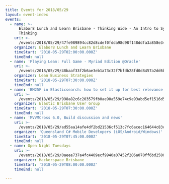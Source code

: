 ```yaml
---
title: Events for 2018/05/29
layout: event-index
events:
  - name: >-
      Elabor8 Lunch and Learn Brisbane - Thinking Wide - An Intro to Systems
      Thinking
    uri: >-
      /events/2018/05/29/47fe989894cc82d8cdef0fdda98d98f148ddfa3a858e3454379d29dd6ff18f0e
    organizer: Elabor8 Lunch and Learn Brisbane
    timeStart: '2018-05-29T02:00:00.000Z'
    timeEnd: null
  - name: 'Playing Lean: Full Game - Myriad Edition @Oracle'
    uri: >-
      /events/2018/05/29/48baaf33f2b6ae3eb1a73c32f7bfdb28fd0d8457a2dd6b96eeeca564f2167d6c
    organizer: Lean Business Strategies
    timeStart: '2018-05-29T07:30:00.000Z'
    timeEnd: null
  - name: 'BM25F in Elasticsearch: how to set it up for best relevance'
    uri: >-
      /events/2018/05/29/998a82c6c203579fb0ae90a559e74c9e93abd5ef1516d5ed436d73f07faa1eb3
    organizer: Elastic Brisbane User Group
    timeStart: '2018-05-29T07:30:00.000Z'
    timeEnd: null
  - name: 'MVVMCross 6.0, Build discussion and news'
    uri: >-
      /events/2018/05/29/ad55aa14afe4df2bd21536cf513c7fc6acec164644c83c98e29402ee554a8896
    organizer: 'Queensland C# Mobile Developers (iOS/Android/Windows)'
    timeStart: '2018-05-29T07:45:00.000Z'
    timeEnd: null
  - name: Open Night Tuesdays
    uri: >-
      /events/2018/05/29/0aeee737a4fc4409ecf9940a07452f206a070ff6bd2500f457f58a8e8b3378e5
    organizer: Hackerspace Brisbane
    timeStart: '2018-05-29T08:00:00.000Z'
    timeEnd: null

---
```

